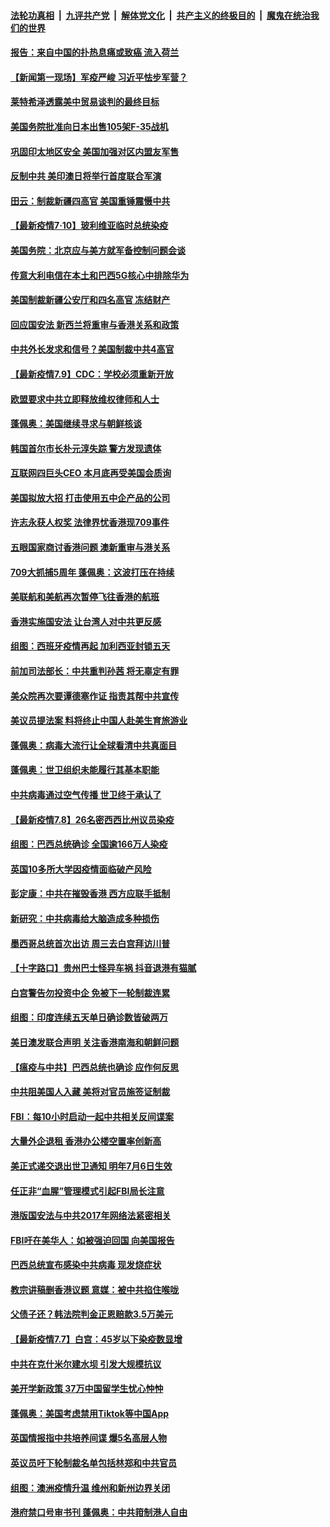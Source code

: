 

####  [法轮功真相](../../../../basic/blob/master/README.md?t=07110031) &nbsp;|&nbsp; [九评共产党](../../../../9ping.md/blob/master/README.md?t=07110031) &nbsp;|&nbsp; [解体党文化](../../../../jtdwh.md/blob/master/README.md?t=07110031)  &nbsp;|&nbsp; [共产主义的终极目的](../../../../gczydzjmd.md/blob/master/README.md?t=07110031) &nbsp;|&nbsp; [魔鬼在统治我们的世界](../../../../mgztzwmdsj.md/blob/master/README.md?t=07110031) 

#### [报告：来自中国的扑热息痛或致癌 流入荷兰](../pages/nsc418/n12246872.md?t=07110031) 

#### [【新闻第一现场】军疫严峻 习近平怯步军营？](../pages/nsc418/n12245547.md?t=07110031) 

#### [莱特希泽透露美中贸易谈判的最终目标](../pages/nsc418/n12246823.md?t=07110031) 

#### [美国务院批准向日本出售105架F-35战机](../pages/nsc418/n12246608.md?t=07110031) 

#### [巩固印太地区安全 美国加强对区内盟友军售](../pages/nsc418/n12246548.md?t=07110031) 

#### [反制中共 美印澳日将举行首度联合军演](../pages/nsc418/n12246462.md?t=07110031) 

#### [田云：制裁新疆四高官 美国重锤震慑中共](../pages/nsc418/n12246098.md?t=07110031) 

#### [【最新疫情7·10】玻利维亚临时总统染疫](../pages/nsc418/n12245413.md?t=07110031) 

#### [美国务院：北京应与美方就军备控制问题会谈](../pages/nsc418/n12245183.md?t=07110031) 

#### [传意大利电信在本土和巴西5G核心中排除华为](../pages/nsc418/n12244770.md?t=07110031) 

#### [美国制裁新疆公安厅和四名高官 冻结财产](../pages/nsc418/n12244653.md?t=07110031) 

#### [回应国安法 新西兰将重审与香港关系和政策](../pages/nsc418/n12244085.md?t=07110031) 

#### [中共外长发求和信号？美国制裁中共4高官](../pages/nsc418/n12244813.md?t=07110031) 

#### [【最新疫情7.9】CDC：学校必须重新开放](../pages/nsc418/n12242776.md?t=07110031) 

#### [欧盟要求中共立即释放维权律师和人士](../pages/nsc418/n12244421.md?t=07110031) 

#### [蓬佩奥：美国继续寻求与朝鲜核谈](../pages/nsc418/n12244538.md?t=07110031) 

#### [韩国首尔市长朴元淳失踪 警方发现遗体](../pages/nsc418/n12243734.md?t=07110031) 

#### [互联网四巨头CEO 本月底再受美国会质询](../pages/nsc418/n12244283.md?t=07110031) 

#### [美国拟放大招 打击使用五中企产品的公司](../pages/nsc418/n12244402.md?t=07110031) 

#### [许志永获人权奖 法律界忧香港现709事件](../pages/nsc418/n12244380.md?t=07110031) 

#### [五眼国家商讨香港问题 澳新重审与港关系](../pages/nsc418/n12244260.md?t=07110031) 

#### [709大抓捕5周年 蓬佩奥：这波打压在持续](../pages/nsc418/n12243611.md?t=07110031) 

#### [美联航和美航再次暂停飞往香港的航班](../pages/nsc418/n12243607.md?t=07110031) 

#### [香港实施国安法 让台湾人对中共更反感](../pages/nsc418/n12243520.md?t=07110031) 

#### [组图：西班牙疫情再起 加利西亚封锁五天](../pages/nsc418/n12241508.md?t=07110031) 

#### [前加司法部长：中共重判孙茜 将无辜定有罪](../pages/nsc418/n12242297.md?t=07110031) 

#### [美众院再次要谭德塞作证 指责其帮中共宣传](../pages/nsc418/n12242500.md?t=07110031) 

#### [美议员提法案 料将终止中国人赴美生育旅游业](../pages/nsc418/n12242470.md?t=07110031) 

#### [蓬佩奥：病毒大流行让全球看清中共真面目](../pages/nsc418/n12242486.md?t=07110031) 

#### [蓬佩奥：世卫组织未能履行其基本职能](../pages/nsc418/n12242263.md?t=07110031) 

#### [中共病毒通过空气传播 世卫终于承认了](../pages/nsc418/n12241930.md?t=07110031) 

#### [【最新疫情7.8】26名密西西比州议员染疫](../pages/nsc418/n12239975.md?t=07110031) 

#### [组图：巴西总统确诊 全国逾166万人染疫](../pages/nsc418/n12240754.md?t=07110031) 

#### [英国10多所大学因疫情面临破产风险](../pages/nsc418/n12241724.md?t=07110031) 

#### [彭定康：中共在摧毁香港 西方应联手抵制](../pages/nsc418/n12241830.md?t=07110031) 

#### [新研究：中共病毒给大脑造成多种损伤](../pages/nsc418/n12241750.md?t=07110031) 

#### [墨西哥总统首次出访 周三去白宫拜访川普](../pages/nsc418/n12241397.md?t=07110031) 

#### [【十字路口】贵州巴士怪异车祸 抖音退港有猫腻](../pages/nsc418/n12240298.md?t=07110031) 

#### [白宫警告勿投资中企 免被下一轮制裁连累](../pages/nsc418/n12241334.md?t=07110031) 

#### [组图：印度连续五天单日确诊数皆破两万](../pages/nsc418/n12238724.md?t=07110031) 

#### [美日澳发联合声明 关注香港南海和朝鲜问题](../pages/nsc418/n12240998.md?t=07110031) 

#### [【瘟疫与中共】巴西总统也确诊 应作何反思](../pages/nsc418/n12240166.md?t=07110031) 

#### [中共阻美国人入藏 美将对官员施签证制裁](../pages/nsc418/n12240452.md?t=07110031) 

#### [FBI：每10小时启动一起中共相关反间谍案](../pages/nsc418/n12239799.md?t=07110031) 

#### [大量外企退租 香港办公楼空置率创新高](../pages/nsc418/n12240111.md?t=07110031) 

#### [美正式递交退出世卫通知 明年7月6日生效](../pages/nsc418/n12239902.md?t=07110031) 

#### [任正非“血腥”管理模式引起FBI局长注意](../pages/nsc418/n12239966.md?t=07110031) 

#### [港版国安法与中共2017年网络法紧密相关](../pages/nsc418/n12239427.md?t=07110031) 

#### [FBI吁在美华人：如被强迫回国 向美国报告](../pages/nsc418/n12239450.md?t=07110031) 

#### [巴西总统宣布感染中共病毒 现发烧症状](../pages/nsc418/n12239468.md?t=07110031) 

#### [教宗讲稿删香港议题 意媒：被中共掐住喉咙](../pages/nsc418/n12239424.md?t=07110031) 

#### [父债子还？韩法院判金正恩赔款3.5万美元](../pages/nsc418/n12239338.md?t=07110031) 

#### [【最新疫情7.7】白宫：45岁以下染疫数显增](../pages/nsc418/n12237581.md?t=07110031) 

#### [中共在克什米尔建水坝 引发大规模抗议](../pages/nsc418/n12239209.md?t=07110031) 

#### [美开学新政策 37万中国留学生忧心忡忡](../pages/nsc418/n12239233.md?t=07110031) 

#### [蓬佩奥：美国考虑禁用Tiktok等中国App](../pages/nsc418/n12238644.md?t=07110031) 

#### [英国情报指中共培养间谍 爆5名高层人物](../pages/nsc418/n12238557.md?t=07110031) 

#### [英议员吁下轮制裁名单包括林郑和中共官员](../pages/nsc418/n12238655.md?t=07110031) 

#### [组图：澳洲疫情升温 维州和新州边界关闭](../pages/nsc418/n12236420.md?t=07110031) 

#### [港府禁口号审书刊 蓬佩奥：中共箝制港人自由](../pages/nsc418/n12238057.md?t=07110031) 

